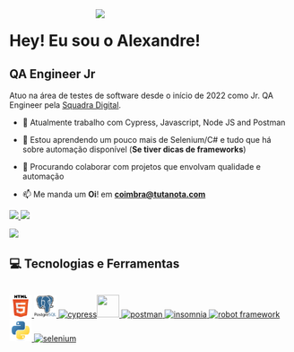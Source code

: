 
<img align="right" width="350" src="https://d585tldpucybw.cloudfront.net/sfimages/default-source/productsimages/teststudio/lp-710x510-case-2-illustration.png"/>

# Hey! Eu sou o Alexandre!
##  QA Engineer Jr


Atuo na área de testes de software desde o início de 2022 como Jr. QA Engineer pela [Squadra Digital](https://www.squadra.com.br/).


- 🔭 Atualmente trabalho com Cypress, Javascript, Node JS and Postman

- 🌱 Estou aprendendo um pouco mais de Selenium/C# e tudo que há sobre automação disponível (**Se tiver dicas de frameworks**)

- 👯 Procurando colaborar com projetos que envolvam qualidade e automação

- 📫 Me manda um **Oi**! em **coimbra@tutanota.com**

<div>
<a href="https://github.com/bobcoimbra">
<img height="180em" src="https://github-readme-stats.vercel.app/api?username=bobcoimbra&show_icons=true&theme=dracula&include_all_commits=true&count_private=true"/>
<img height="180em" src="https://github-readme-stats.vercel.app/api/top-langs/?username=bobcoimbra&layout=compact&langs_count=7&theme=dracula"/>
</div>


[<img src="https://img.shields.io/badge/linkedin-%230077B5.svg?&style=for-the-badge&logo=linkedin&logoColor=white" />](https://www.linkedin.com/in/alexandre-coimbra-14480a13a/)

## 💻 Tecnologias e Ferramentas
<div style="display: inline_block"><br>
 <a href="https://www.w3.org/html/" target="_blank" rel="noreferrer"> <img src="https://raw.githubusercontent.com/devicons/devicon/master/icons/html5/html5-original-wordmark.svg" alt="html5" width="40" height="40"/> </a>
 <a href="https://www.postgresql.org" target="_blank"> <img src="https://raw.githubusercontent.com/devicons/devicon/master/icons/postgresql/postgresql-original-wordmark.svg" alt="postgresql" width="40" height="40"/>
 <a href="https://www.cypress.io/" target=_blank" rel"noreferrer"> <img alt="cypress" height="40" width="40" src="https://asset.brandfetch.io/idIq_kF0rb/idv3zwmSiY.jpeg"><img src="https://cdn.jsdelivr.net/gh/devicons/devicon/icons/cucumber/cucumber-plain.svg" width="40" height="40"/>  
<a href="https://www.postman.com/" target=_blank" rel"noreferrer"> <img alt="postman" height="40" width="40" src="https://www.svgrepo.com/download/354202/postman-icon.svg">
</a> <a href="https://insomnia.rest/download" target=_blank" rel"noreferrer"> <img alt="insomnia" height="40" width="40" src="https://seeklogo.com/images/I/insomnia-logo-A35E09EB19-seeklogo.com.png">
</a>
 <a href="https://robotframework.org/" target="_blank"> <img src="https://upload.wikimedia.org/wikipedia/commons/e/e4/Robot-framework-logo.png" alt="robot framework" width="40" height="40"/> </a>
<a href="https://www.python.org" target="_blank"> <img src="https://raw.githubusercontent.com/devicons/devicon/master/icons/python/python-original.svg" alt="python" width="40" height="40"/> </a> 
<a href="https://www.selenium.dev/" target=_blank" rel"noreferrer"> <img alt="selenium" height="40" width="40" src="https://upload.wikimedia.org/wikipedia/commons/d/d5/Selenium_Logo.png">


